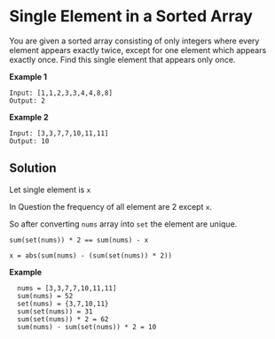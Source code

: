 # Single Element in a Sorted Array

You are given a sorted array consisting of only integers where every element appears exactly twice, except for one element which appears exactly once. Find this single element that appears only once.

**Example 1**

```
Input: [1,1,2,3,3,4,4,8,8]
Output: 2
```

**Example 2**
```
Input: [3,3,7,7,10,11,11]
Output: 10
```

## Solution

Let single element is `x`

In Question the frequency of all element are 2 except `x`.

So after converting `nums` array into `set` the element are unique.

  `sum(set(nums)) * 2 == sum(nums) - x`

  `x = abs(sum(nums) - (sum(set(nums)) * 2))`

**Example**
```
  nums = [3,3,7,7,10,11,11]
  sum(nums) = 52
  set(nums) = {3,7,10,11}
  sum(set(nums)) = 31
  sum(set(nums)) * 2 = 62
  sum(nums) - sum(set(nums)) * 2 = 10
```
